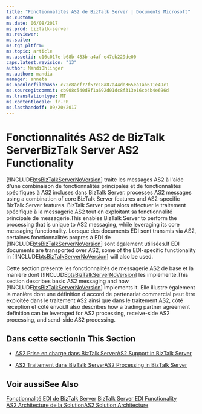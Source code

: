 ```yaml
---
title: "Fonctionnalités AS2 de BizTalk Server | Documents Microsoft"
ms.custom: 
ms.date: 06/08/2017
ms.prod: biztalk-server
ms.reviewer: 
ms.suite: 
ms.tgt_pltfrm: 
ms.topic: article
ms.assetid: c16c017e-b68b-483b-a4af-e47eb229de00
caps.latest.revision: "13"
author: MandiOhlinger
ms.author: mandia
manager: anneta
ms.openlocfilehash: c72e8acf77f57c18a87a44de365ea1ab611e49c1
ms.sourcegitcommit: cb908c540d8f1a692d01dc8f313e16cb4b4e696d
ms.translationtype: MT
ms.contentlocale: fr-FR
ms.lasthandoff: 09/20/2017
---
```

# <a name="biztalk-server-as2-functionality"></a><span data-ttu-id="1f044-102">Fonctionnalités AS2 de BizTalk Server</span><span class="sxs-lookup"><span data-stu-id="1f044-102">BizTalk Server AS2 Functionality</span></span>
[!INCLUDE[btsBizTalkServerNoVersion](../includes/btsbiztalkservernoversion-md.md)]<span data-ttu-id="1f044-103"> traite les messages AS2 à l'aide d'une combinaison de fonctionnalités principales et de fonctionnalités spécifiques à AS2 incluses dans BizTalk Server.</span><span class="sxs-lookup"><span data-stu-id="1f044-103"> processes AS2 messages using a combination of core BizTalk Server features and AS2-specific BizTalk Server features.</span></span> <span data-ttu-id="1f044-104">BizTalk Server peut alors effectuer le traitement spécifique à la messagerie AS2 tout en exploitant sa fonctionnalité principale de messagerie.</span><span class="sxs-lookup"><span data-stu-id="1f044-104">This enables BizTalk Server to perform the processing that is unique to AS2 messaging, while leveraging its core messaging functionality.</span></span> <span data-ttu-id="1f044-105">Lorsque des documents EDI sont transmis via AS2, certaines fonctionnalités propres à EDI de [!INCLUDE[btsBizTalkServerNoVersion](../includes/btsbiztalkservernoversion-md.md)] sont également utilisées.</span><span class="sxs-lookup"><span data-stu-id="1f044-105">If EDI documents are transported over AS2, some of the EDI-specific functionality in [!INCLUDE[btsBizTalkServerNoVersion](../includes/btsbiztalkservernoversion-md.md)] will also be used.</span></span>  
  
 <span data-ttu-id="1f044-106">Cette section présente les fonctionnalités de messagerie AS2 de base et la manière dont [!INCLUDE[btsBizTalkServerNoVersion](../includes/btsbiztalkservernoversion-md.md)] les implémente.</span><span class="sxs-lookup"><span data-stu-id="1f044-106">This section describes basic AS2 messaging and how [!INCLUDE[btsBizTalkServerNoVersion](../includes/btsbiztalkservernoversion-md.md)] implements it.</span></span> <span data-ttu-id="1f044-107">Elle illustre également la manière dont une définition d'accord de partenariat commercial peut être exploitée dans le traitement AS2 ainsi que dans le traitement AS2, côté réception et côté envoi.</span><span class="sxs-lookup"><span data-stu-id="1f044-107">It also describes how a trading partner agreement definition can be leveraged for AS2 processing, receive-side AS2 processing, and send-side AS2 processing.</span></span>  
  
## <a name="in-this-section"></a><span data-ttu-id="1f044-108">Dans cette section</span><span class="sxs-lookup"><span data-stu-id="1f044-108">In This Section</span></span>  
  
-   [<span data-ttu-id="1f044-109">AS2 Prise en charge dans BizTalk Server</span><span class="sxs-lookup"><span data-stu-id="1f044-109">AS2 Support in BizTalk Server</span></span>](../core/as2-support-in-biztalk-server.md)  
  
-   [<span data-ttu-id="1f044-110">AS2 Traitement dans BizTalk Server</span><span class="sxs-lookup"><span data-stu-id="1f044-110">AS2 Processing in BizTalk Server</span></span>](../core/as2-processing-in-biztalk-server.md)  
  
## <a name="see-also"></a><span data-ttu-id="1f044-111">Voir aussi</span><span class="sxs-lookup"><span data-stu-id="1f044-111">See Also</span></span>  
 <span data-ttu-id="1f044-112">[Fonctionnalité EDI de BizTalk Server](../core/biztalk-server-edi-functionality.md) </span><span class="sxs-lookup"><span data-stu-id="1f044-112">[BizTalk Server EDI Functionality](../core/biztalk-server-edi-functionality.md) </span></span>  
 [<span data-ttu-id="1f044-113">AS2 Architecture de la Solution</span><span class="sxs-lookup"><span data-stu-id="1f044-113">AS2 Solution Architecture</span></span>](../core/as2-solution-architecture.md)